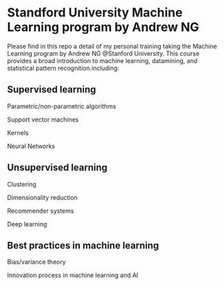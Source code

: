 # Standford University Machine Learning program by Andrew NG

Please find in this repo a detail of my personal training taking the Machine Learning program by Andrew NG @Stanford University.
This course provides a broad introduction to machine learning, datamining, and statistical pattern recognition.including: 

##  Supervised learning 

Parametric/non-parametric algorithms

Support vector machines

Kernels

Neural Networks

##  Unsupervised learning

Clustering

Dimensionality reduction

Recommender systems

Deep learning

##  Best practices in machine learning

Bias/variance theory

Innovation process in machine learning and AI 

